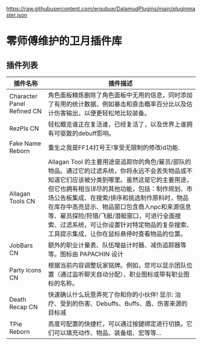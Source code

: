 https://raw.githubusercontent.com/eroubue/DalamudPlugins/main/pluginmaster.json

# 零师傅维护的卫月插件库

## 插件列表

| 插件名称 | 插件描述 |
|---------|---------|
| Character Panel Refined CN | 角色面板精炼删除了角色面板中无用的信息，同时添加了有用的统计数据，例如暴击和直击概率百分比以及估计伤害输出，以便更轻松地比较装备。 |
| RezPls CN | 轻松概览谁正在复活谁，已经复活了，以及世界上谁拥有可驱散的debuff影响。 |
| Fake Name Reborn | 重生之我是FF14打号王!享受无限制的修改id功能. |
| Allagan Tools CN | Allagan Tool 的主要用途是追踪你的角色/雇员/部队的物品。通过它的过滤系统，你将永远不会丢失物品或不知道它们应该被分类到哪里。虽然这是它的主要用途，但它也拥有相当详尽的其他功能，包括：制作规划、市场公告板集成、在搜索/排序和挑选制作原料时，物品在库存中高亮显示、物品窗口包含商人npc和来源信息等、雇员探险/狩猎/飞艇/潜艇窗口，可进行全面搜索、过滤系统，可让你设置针对特定物品的复杂搜索、工具提示集成，让你在鼠标悬停时查看物品的位置。 |
| JobBars CN | 额外的职业计量表、队伍增益计时器、减伤追踪器等等。图标由 PAPACHIN 设计 |
| Party Icons CN | 根据当前内容调整玩家铭牌。例如，您可以显示团队位置（通过监听聊天自动分配）、职业图标或带有职业图标的名称。 |
| Death Recap CN | 快速确认什么玩意弄死了你和你的小伙伴! 显示: 治疗、受到的伤害、Debuffs、Buffs、盾、伤害来源的目标减 |
| TPie Reborn | 高度可配置的快捷栏，可以通过按键绑定进行切换。它们可以填充动作、物品、装备组、宏等等... |
